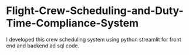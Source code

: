 # Flight-Crew-Scheduling-and-Duty-Time-Compliance-System
I developed this crew scheduling system using python streamlit for front end and backend ad sql code.
